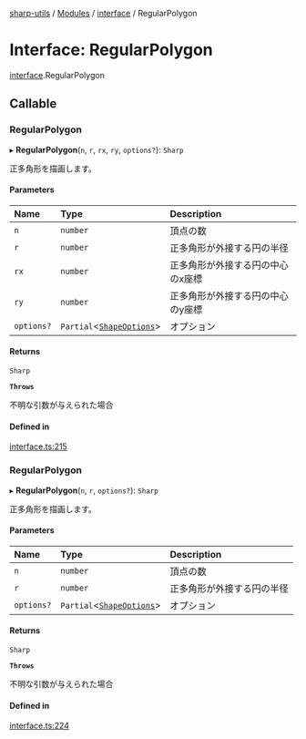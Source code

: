 [sharp-utils](../README.md) / [Modules](../modules.md) / [interface](../modules/interface.md) / RegularPolygon

# Interface: RegularPolygon

[interface](../modules/interface.md).RegularPolygon

## Callable

### RegularPolygon

▸ **RegularPolygon**(`n`, `r`, `rx`, `ry`, `options?`): `Sharp`

正多角形を描画します。

#### Parameters

| Name | Type | Description |
| :------ | :------ | :------ |
| `n` | `number` | 頂点の数 |
| `r` | `number` | 正多角形が外接する円の半径 |
| `rx` | `number` | 正多角形が外接する円の中心のx座標 |
| `ry` | `number` | 正多角形が外接する円の中心のy座標 |
| `options?` | `Partial`<[`ShapeOptions`](interface.ShapeOptions.md)\> | オプション |

#### Returns

`Sharp`

**`Throws`**

不明な引数が与えられた場合

#### Defined in

[interface.ts:215](https://github.com/Manju2367/sharpUtils/blob/7f05473/interface.ts#L215)

### RegularPolygon

▸ **RegularPolygon**(`n`, `r`, `options?`): `Sharp`

正多角形を描画します。

#### Parameters

| Name | Type | Description |
| :------ | :------ | :------ |
| `n` | `number` | 頂点の数 |
| `r` | `number` | 正多角形が外接する円の半径 |
| `options?` | `Partial`<[`ShapeOptions`](interface.ShapeOptions.md)\> | オプション |

#### Returns

`Sharp`

**`Throws`**

不明な引数が与えられた場合

#### Defined in

[interface.ts:224](https://github.com/Manju2367/sharpUtils/blob/7f05473/interface.ts#L224)
